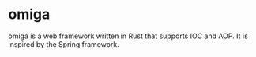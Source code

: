 # omiga
omiga is a web framework written in Rust that supports IOC and AOP. It is inspired by the Spring framework.
